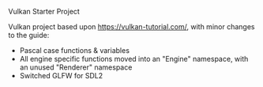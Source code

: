 Vulkan Starter Project

Vulkan project based upon https://vulkan-tutorial.com/, with minor changes to the guide:
- Pascal case functions & variables
- All engine specific functions moved into an "Engine" namespace, with an unused "Renderer" namespace
- Switched GLFW for SDL2
